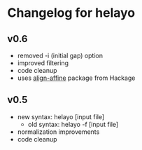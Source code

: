 # Changelog for helayo

## v0.6
- removed -i (initial gap) option
- improved filtering
- code cleanup
- uses [align-affine](https://hackage.haskell.org/package/align-affine-0.1.0.0) package from Hackage

## v0.5
- new syntax: helayo [input file]
    - old syntax: helayo -f [input file]
- normalization improvements
- code cleanup
